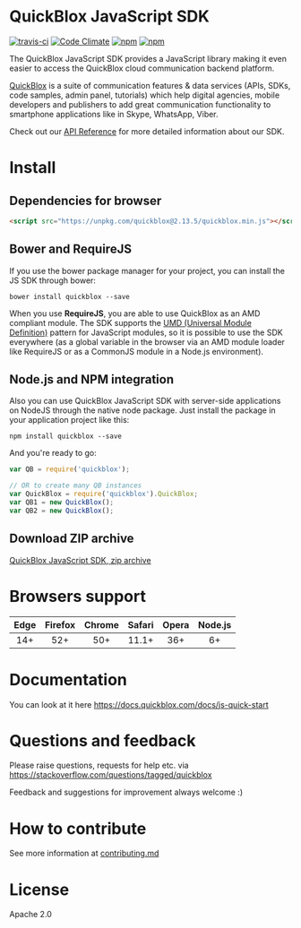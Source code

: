 # QuickBlox JavaScript SDK

[![travis-ci](https://api.travis-ci.org/QuickBlox/quickblox-javascript-sdk.svg?branch=gh-pages)](https://travis-ci.org/QuickBlox/quickblox-javascript-sdk)
[![Code Climate](https://codeclimate.com/github/QuickBlox/quickblox-javascript-sdk/badges/gpa.svg)](https://codeclimate.com/github/QuickBlox/quickblox-javascript-sdk)
[![npm](https://img.shields.io/npm/v/quickblox.svg)](https://www.npmjs.com/package/quickblox)
[![npm](https://img.shields.io/npm/dm/quickblox.svg)](https://www.npmjs.com/package/quickblox)

The QuickBlox JavaScript SDK provides a JavaScript library making it even easier to access the QuickBlox cloud communication backend platform.

[QuickBlox](https://quickblox.com) is a suite of communication features & data services (APIs, SDKs, code samples, admin panel, tutorials) which help digital agencies, mobile developers and publishers to add great communication functionality to smartphone applications like in Skype, WhatsApp, Viber.

Check out our [API Reference](https://quickblox.github.io/quickblox-javascript-sdk/docs/) for more detailed information about our SDK.

# Install

## Dependencies for browser

```html
<script src="https://unpkg.com/quickblox@2.13.5/quickblox.min.js"></script>
```

## Bower and RequireJS

If you use the bower package manager for your project, you can install the JS SDK through bower:

```
bower install quickblox --save
```

When you use **RequireJS**, you are able to use QuickBlox as an AMD compliant module. The SDK supports the [UMD (Universal Module Definition)](https://github.com/umdjs/umd) pattern for JavaScript modules, so it is possible to use the SDK everywhere (as a global variable in the browser via an AMD module loader like RequireJS or as a CommonJS module in a Node.js environment).

## Node.js and NPM integration

Also you can use QuickBlox JavaScript SDK with server-side applications on NodeJS through the native node package. Just install the package in your application project like this:

```
npm install quickblox --save
```

And you're ready to go:

```javascript
var QB = require('quickblox');

// OR to create many QB instances
var QuickBlox = require('quickblox').QuickBlox;
var QB1 = new QuickBlox();
var QB2 = new QuickBlox();
```

## Download ZIP archive

[QuickBlox JavaScript SDK, zip archive](https://github.com/QuickBlox/quickblox-javascript-sdk/archive/gh-pages.zip)

# Browsers support

| Edge   | Firefox | Chrome | Safari | Opera | Node.js |
|:----:|:-------:|:------:|:------:|:-----:|:-------:|
| 14+  |  52+    | 50+    |  11.1+  |  36+  |    6+   |

# Documentation

You can look at it here https://docs.quickblox.com/docs/js-quick-start

# Questions and feedback

Please raise questions, requests for help etc. via https://stackoverflow.com/questions/tagged/quickblox

Feedback and suggestions for improvement always welcome :)

# How to contribute
See more information at [contributing.md](https://github.com/QuickBlox/quickblox-javascript-sdk/blob/gh-pages/.github/CONTRIBUTING.md)

# License
Apache 2.0

